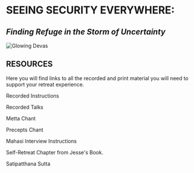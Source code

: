 # SEEING SECURITY EVERYWHERE:
## *Finding Refuge in the Storm of Uncertainty*

![Glowing Devas](https://storage.googleapis.com/vipassanahawaii-courses/buddha11.jpg)

## RESOURCES
Here you will find links to all the recorded and print material you will need to support your retreat experience.

Recorded Instructions

Recorded Talks

Metta Chant

Precepts Chant

Mahasi Interview Instructions

Self-Retreat Chapter from Jesse's Book.

Satipatthana Sutta
